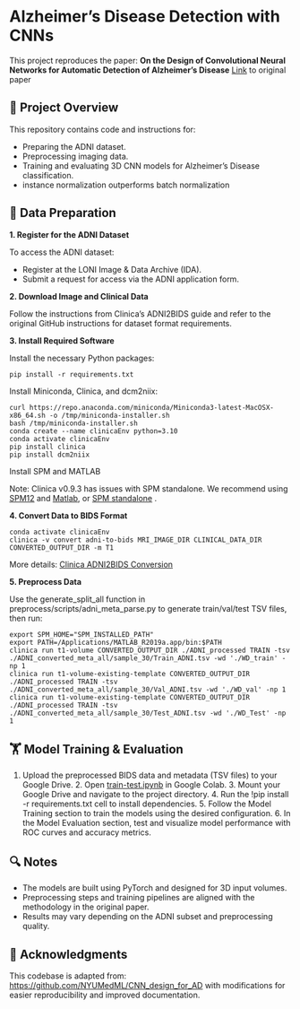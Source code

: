 # Alzheimer’s Disease Detection with CNNs

This project reproduces the paper:
**On the Design of Convolutional Neural Networks for Automatic Detection of Alzheimer’s Disease**
[Link](https://proceedings.mlr.press/v116/liu20a.html) to original paper


## 📁 Project Overview

This repository contains code and instructions for:

*	Preparing the ADNI dataset.
*	Preprocessing imaging data.
*	Training and evaluating 3D CNN models for Alzheimer’s Disease classification.
* instance normalization outperforms batch normalization  
 

## 🧠 Data Preparation

**1. Register for the ADNI Dataset**

To access the ADNI dataset:

* Register at the LONI Image & Data Archive (IDA).
* Submit a request for access via the ADNI application form.

**2. Download Image and Clinical Data**

Follow the instructions from Clinica’s ADNI2BIDS guide and refer to the original GitHub instructions for dataset format requirements.

**3. Install Required Software**

Install the necessary Python packages:

```
pip install -r requirements.txt
```
Install Miniconda, Clinica, and dcm2niix:

```
curl https://repo.anaconda.com/miniconda/Miniconda3-latest-MacOSX-x86_64.sh -o /tmp/miniconda-installer.sh
bash /tmp/miniconda-installer.sh
conda create --name clinicaEnv python=3.10
conda activate clinicaEnv
pip install clinica
pip install dcm2niix
```
Install SPM and MATLAB

Note: Clinica v0.9.3 has issues with SPM standalone. We recommend using [SPM12](https://aramislab.paris.inria.fr/clinica/docs/public/dev/Software/Third-party/#spm12) and [Matlab](https://aramislab.paris.inria.fr/clinica/docs/public/dev/Software/Third-party/#matlab), or [SPM standalone](https://aramislab.paris.inria.fr/clinica/docs/public/dev/Software/Third-party/#spm12-standalone) .


**4. Convert Data to BIDS Format**
```
conda activate clinicaEnv
clinica -v convert adni-to-bids MRI_IMAGE_DIR CLINICAL_DATA_DIR CONVERTED_OUTPUT_DIR -m T1
```
More details: [Clinica ADNI2BIDS Conversion](https://aramislab.paris.inria.fr/clinica/docs/public/dev/Converters/ADNI2BIDS/)

**5. Preprocess Data**

Use the generate_split_all function in preprocess/scripts/adni_meta_parse.py to generate train/val/test TSV files, then run:

```
export SPM_HOME="SPM_INSTALLED_PATH"
export PATH=/Applications/MATLAB_R2019a.app/bin:$PATH
clinica run t1-volume CONVERTED_OUTPUT_DIR ./ADNI_processed TRAIN -tsv ./ADNI_converted_meta_all/sample_30/Train_ADNI.tsv -wd './WD_train' -np 1
clinica run t1-volume-existing-template CONVERTED_OUTPUT_DIR ./ADNI_processed TRAIN -tsv ./ADNI_converted_meta_all/sample_30/Val_ADNI.tsv -wd './WD_val' -np 1
clinica run t1-volume-existing-template CONVERTED_OUTPUT_DIR ./ADNI_processed TRAIN -tsv ./ADNI_converted_meta_all/sample_30/Test_ADNI.tsv -wd './WD_Test' -np 1
```
## 🏋️ Model Training & Evaluation

  1.	Upload the preprocessed BIDS data and metadata (TSV files) to your Google Drive.
	2.	Open [train-test.ipynb](https://github.com/minamh9/CNN_design_for_AD/blob/main/train-test.ipynb) in Google Colab.
	3.	Mount your Google Drive and navigate to the project directory.
	4.	Run the !pip install -r requirements.txt cell to install dependencies.
	5.	Follow the Model Training section to train the models using the desired configuration.
	6.	In the Model Evaluation section, test and visualize model performance with ROC curves and accuracy metrics.

## 🔍 Notes

* The models are built using PyTorch and designed for 3D input volumes.
* Preprocessing steps and training pipelines are aligned with the methodology in the original paper.
* Results may vary depending on the ADNI subset and preprocessing quality.

 ## 📌 Acknowledgments
 
This codebase is adapted from:
https://github.com/NYUMedML/CNN_design_for_AD
with modifications for easier reproducibility and improved documentation.

